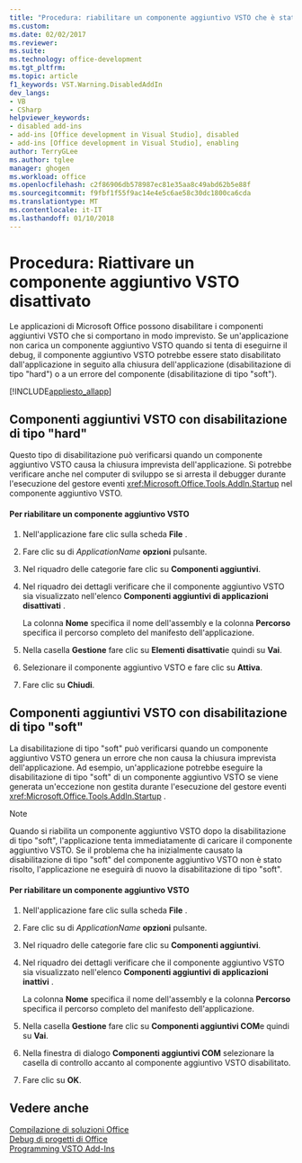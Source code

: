```yaml
---
title: "Procedura: riabilitare un componente aggiuntivo VSTO che è stato disabilitato | Documenti Microsoft"
ms.custom: 
ms.date: 02/02/2017
ms.reviewer: 
ms.suite: 
ms.technology: office-development
ms.tgt_pltfrm: 
ms.topic: article
f1_keywords: VST.Warning.DisabledAddIn
dev_langs:
- VB
- CSharp
helpviewer_keywords:
- disabled add-ins
- add-ins [Office development in Visual Studio], disabled
- add-ins [Office development in Visual Studio], enabling
author: TerryGLee
ms.author: tglee
manager: ghogen
ms.workload: office
ms.openlocfilehash: c2f86906db578987ec81e35aa8c49abd62b5e88f
ms.sourcegitcommit: f9fbf1f55f9ac14e4e5c6ae58c30dc1800ca6cda
ms.translationtype: MT
ms.contentlocale: it-IT
ms.lasthandoff: 01/10/2018
---
```

# <a name="how-to-re-enable-a-vsto-add-in-that-has-been-disabled"></a>Procedura: Riattivare un componente aggiuntivo VSTO disattivato
  Le applicazioni di Microsoft Office possono disabilitare i componenti aggiuntivi VSTO che si comportano in modo imprevisto. Se un'applicazione non carica un componente aggiuntivo VSTO quando si tenta di eseguirne il debug, il componente aggiuntivo VSTO potrebbe essere stato disabilitato dall'applicazione in seguito alla chiusura dell'applicazione (disabilitazione di tipo "hard") o a un errore del componente (disabilitazione di tipo "soft").  
  
 [!INCLUDE[appliesto_allapp](../vsto/includes/appliesto-allapp-md.md)]  
  
## <a name="hard-disabled-vsto-add-ins"></a>Componenti aggiuntivi VSTO con disabilitazione di tipo "hard"  
 Questo tipo di disabilitazione può verificarsi quando un componente aggiuntivo VSTO causa la chiusura imprevista dell'applicazione. Si potrebbe verificare anche nel computer di sviluppo se si arresta il debugger durante l'esecuzione del gestore eventi <xref:Microsoft.Office.Tools.AddIn.Startup> nel componente aggiuntivo VSTO.  
  
#### <a name="to-re-enable-a-vsto-add-in"></a>Per riabilitare un componente aggiuntivo VSTO  
  
1.  Nell'applicazione fare clic sulla scheda **File** .  
  
2.  Fare clic su di *ApplicationName* **opzioni** pulsante.  
  
3.  Nel riquadro delle categorie fare clic su **Componenti aggiuntivi**.  
  
4.  Nel riquadro dei dettagli verificare che il componente aggiuntivo VSTO sia visualizzato nell'elenco **Componenti aggiuntivi di applicazioni disattivati** .  
  
     La colonna **Nome** specifica il nome dell'assembly e la colonna **Percorso** specifica il percorso completo del manifesto dell'applicazione.  
  
5.  Nella casella **Gestione** fare clic su **Elementi disattivati**e quindi su **Vai**.  
  
6.  Selezionare il componente aggiuntivo VSTO e fare clic su **Attiva**.  
  
7.  Fare clic su **Chiudi**.  
  
## <a name="soft-disabled-vsto-add-ins"></a>Componenti aggiuntivi VSTO con disabilitazione di tipo "soft"  
 La disabilitazione di tipo "soft" può verificarsi quando un componente aggiuntivo VSTO genera un errore che non causa la chiusura imprevista dell'applicazione. Ad esempio, un'applicazione potrebbe eseguire la disabilitazione di tipo "soft" di un componente aggiuntivo VSTO se viene generata un'eccezione non gestita durante l'esecuzione del gestore eventi <xref:Microsoft.Office.Tools.AddIn.Startup> .  
  
> [!NOTE]  
>  Quando si riabilita un componente aggiuntivo VSTO dopo la disabilitazione di tipo "soft", l'applicazione tenta immediatamente di caricare il componente aggiuntivo VSTO. Se il problema che ha inizialmente causato la disabilitazione di tipo "soft" del componente aggiuntivo VSTO non è stato risolto, l'applicazione ne eseguirà di nuovo la disabilitazione di tipo "soft".  
  
#### <a name="to-re-enable-an-vsto-add-in"></a>Per riabilitare un componente aggiuntivo VSTO  
  
1.  Nell'applicazione fare clic sulla scheda **File** .  
  
2.  Fare clic su di *ApplicationName* **opzioni** pulsante.  
  
3.  Nel riquadro delle categorie fare clic su **Componenti aggiuntivi**.  
  
4.  Nel riquadro dei dettagli verificare che il componente aggiuntivo VSTO sia visualizzato nell'elenco **Componenti aggiuntivi di applicazioni inattivi** .  
  
     La colonna **Nome** specifica il nome dell'assembly e la colonna **Percorso** specifica il percorso completo del manifesto dell'applicazione.  
  
5.  Nella casella **Gestione** fare clic su **Componenti aggiuntivi COM**e quindi su **Vai**.  
  
6.  Nella finestra di dialogo **Componenti aggiuntivi COM** selezionare la casella di controllo accanto al componente aggiuntivo VSTO disabilitato.  
  
7.  Fare clic su **OK**.  
  
## <a name="see-also"></a>Vedere anche  
 [Compilazione di soluzioni Office](../vsto/building-office-solutions.md)   
 [Debug di progetti di Office](../vsto/debugging-office-projects.md)   
 [Programming VSTO Add-Ins](../vsto/programming-vsto-add-ins.md)  
  
  